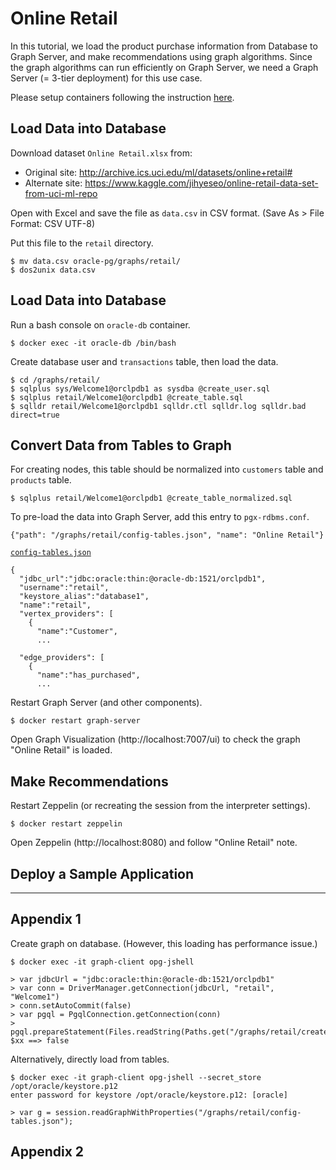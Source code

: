 # Online Retail

In this tutorial, we load the product purchase information from Database to Graph Server, and make recommendations using graph algorithms. Since the graph algorithms can run efficiently on Graph Server, we need a Graph Server (= 3-tier deployment) for this use case.

Please setup containers following the instruction [here](https://github.com/ryotayamanaka/oracle-pg/blob/master/README.md).

## Load Data into Database

Download dataset `Online Retail.xlsx` from:

* Original site: http://archive.ics.uci.edu/ml/datasets/online+retail#
* Alternate site: https://www.kaggle.com/jihyeseo/online-retail-data-set-from-uci-ml-repo

Open with Excel and save the file as `data.csv` in CSV format. (Save As > File Format: CSV UTF-8)

Put this file to the `retail` directory.

    $ mv data.csv oracle-pg/graphs/retail/
    $ dos2unix data.csv

## Load Data into Database

Run a bash console on `oracle-db` container.

    $ docker exec -it oracle-db /bin/bash

Create database user and `transactions` table, then load the data.

    $ cd /graphs/retail/
    $ sqlplus sys/Welcome1@orclpdb1 as sysdba @create_user.sql
    $ sqlplus retail/Welcome1@orclpdb1 @create_table.sql
    $ sqlldr retail/Welcome1@orclpdb1 sqlldr.ctl sqlldr.log sqlldr.bad direct=true

## Convert Data from Tables to Graph 

For creating nodes, this table should be normalized into `customers` table and `products` table.

    $ sqlplus retail/Welcome1@orclpdb1 @create_table_normalized.sql

To pre-load the data into Graph Server, add this entry to `pgx-rdbms.conf`.

    {"path": "/graphs/retail/config-tables.json", "name": "Online Retail"}

[`config-tables.json`](https://github.com/ryotayamanaka/oracle-pg/blob/master/graphs/retail/config-tables.json)

```
{
  "jdbc_url":"jdbc:oracle:thin:@oracle-db:1521/orclpdb1",
  "username":"retail",
  "keystore_alias":"database1",
  "name":"retail",
  "vertex_providers": [
    {
      "name":"Customer",
      ...

  "edge_providers": [
    {
      "name":"has_purchased",
      ...

```

Restart Graph Server (and other components).

    $ docker restart graph-server

Open Graph Visualization (http://localhost:7007/ui) to check the graph "Online Retail" is loaded.


## Make Recommendations

Restart Zeppelin (or recreating the session from the interpreter settings).

    $ docker restart zeppelin

Open Zeppelin (http://localhost:8080) and follow "Online Retail" note.


## Deploy a Sample Application




---

## Appendix 1

Create graph on database. (However, this loading has performance issue.)

    $ docker exec -it graph-client opg-jshell

    > var jdbcUrl = "jdbc:oracle:thin:@oracle-db:1521/orclpdb1"
    > var conn = DriverManager.getConnection(jdbcUrl, "retail", "Welcome1")
    > conn.setAutoCommit(false)
    > var pgql = PgqlConnection.getConnection(conn)
    > pgql.prepareStatement(Files.readString(Paths.get("/graphs/retail/create_pg.pgql"))).execute()
    $xx ==> false

Alternatively, directly load from tables.

    $ docker exec -it graph-client opg-jshell --secret_store /opt/oracle/keystore.p12
    enter password for keystore /opt/oracle/keystore.p12: [oracle]

    > var g = session.readGraphWithProperties("/graphs/retail/config-tables.json");

## Appendix 2





